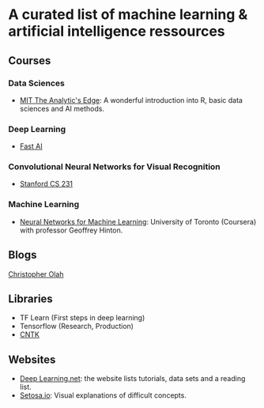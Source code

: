 # A curated list of machine learning & artificial intelligence ressources

## Courses
### Data Sciences
* [MIT The Analytic's Edge](https://www.edx.org/course/analytics-edge-mitx-15-071x-3): A wonderful introduction into R, basic data sciences and AI methods.


### Deep Learning
* [Fast AI](http://course.fast.ai/)


### Convolutional Neural Networks for Visual Recognition
* [Stanford CS 231](http://cs231n.github.io/)


### Machine Learning
* [Neural Networks for Machine Learning](https://www.coursera.org/learn/neural-networks): University of Toronto (Coursera) with professor Geoffrey Hinton.


## Blogs
[Christopher Olah](http://colah.github.io/)


## Libraries
* TF Learn (First steps in deep learning)
* Tensorflow (Research, Production)
* [CNTK](https://github.com/Microsoft/CNTK)


## Websites
* [Deep Learning.net](http://deeplearning.net/): the website lists tutorials, data sets and a reading list.
* [Setosa.io](http://setosa.io/ev/): Visual explanations of difficult concepts.
